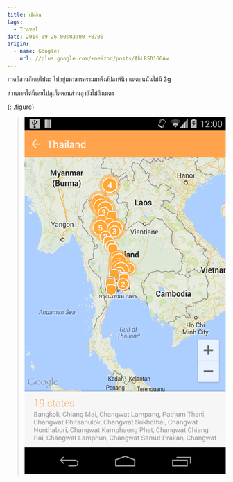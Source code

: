 ```yaml
---
title: เช็คอิน
tags:
  - Travel
date: 2014-09-26 00:03:00 +0700
origin:
  - name: Google+
    url: //plus.google.com/+neizod/posts/AhLRSD166Aw
---
```


ภาคอีสานก็เคยไปนะ ไปอยู่มหาสารครามมาตั้งสัปดาห์นึง แต่ตอนนั้นไม่มี 3g

ส่วนภาคใต้นี้เคยไปภูเก็ตตอนส่วนสูงยังไม่ถึงเมตร

{: .figure}
> ![](/images/game/misc/swarm-checked-in.png)
